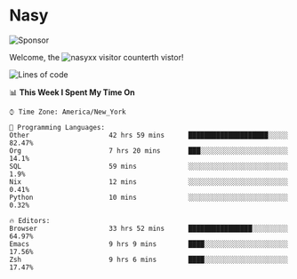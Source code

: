 # Nasy

<!--
<p align="center">
<img height="200" src="https://github-readme-stats.vercel.app/api?username=nasyxx&count_private=true&show_icons=true&theme=dracula&include_all_commits=true"/>
<img height="200" src="https://github-readme-stats.vercel.app/api/top-langs/?username=nasyxx&theme=dracula&hide=html,jupyter+notebook&count_private=true&show_icons=true"/>
</p>

  
----------------
-->

![Sponsor](https://img.shields.io/static/v1.svg?label=Sponsor&message=%E2%9D%A4&logo=GitHub&style=flat&color=pink)
 
Welcome, the ![nasyxx visitor counter](https://count.getloli.com/get/@nasyxx?theme=rule34)th vistor!
 
<!--START_SECTION:waka-->
![Lines of code](https://img.shields.io/badge/From%20Hello%20World%20I%27ve%20Written-599845%20lines%20of%20code-blue)

📊 **This Week I Spent My Time On** 

```text
⌚︎ Time Zone: America/New_York

💬 Programming Languages: 
Other                    42 hrs 59 mins      ████████████████████░░░░░   82.47% 
Org                      7 hrs 20 mins       ███░░░░░░░░░░░░░░░░░░░░░░   14.1% 
SQL                      59 mins             ░░░░░░░░░░░░░░░░░░░░░░░░░   1.9% 
Nix                      12 mins             ░░░░░░░░░░░░░░░░░░░░░░░░░   0.41% 
Python                   10 mins             ░░░░░░░░░░░░░░░░░░░░░░░░░   0.32%

🔥 Editors: 
Browser                  33 hrs 52 mins      ████████████████░░░░░░░░░   64.97% 
Emacs                    9 hrs 9 mins        ████░░░░░░░░░░░░░░░░░░░░░   17.56% 
Zsh                      9 hrs 6 mins        ████░░░░░░░░░░░░░░░░░░░░░   17.47%

```


<!--END_SECTION:waka-->

<!-- ![visitors](https://visitor-badge.laobi.icu/badge?page_id=nasyxx.nasyxx) -->
